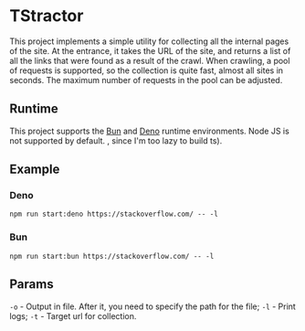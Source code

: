 # TStractor
This project implements a simple utility for collecting all the internal pages of the site. At the entrance, it takes the URL of the site, and returns a list of all the links that were found as a result of the crawl.
When crawling, a pool of requests is supported, so the collection is quite fast, almost all sites in seconds. The maximum number of requests in the pool can be adjusted.

## Runtime
This project supports the [Bun](https://bun.sh/) and [Deno](https://deno.com/) runtime environments. Node JS is not supported by default. , since I'm too lazy to build ts).

## Example

### Deno
```npm run start:deno https://stackoverflow.com/ -- -l```
### Bun
```npm run start:bun https://stackoverflow.com/ -- -l```

## Params
`-o` - Output in file. After it, you need to specify the path for the file;
`-l` - Print logs;
`-t` - Target url for collection.
